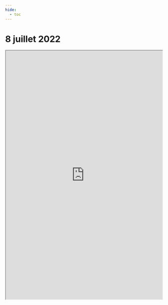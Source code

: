 ```yaml
---
hide:
  - toc
---
```


# 8 juillet 2022

<iframe width="100%" height="800" src="https://pad.lamyne.org/s/FUC22_low-tech_vendredi"></iframe>
